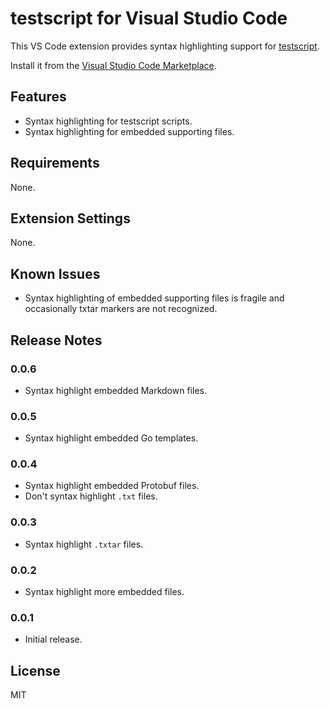 # testscript for Visual Studio Code

This VS Code extension provides syntax highlighting support for
[testscript](https://pkg.go.dev/github.com/rogpeppe/go-internal/testscript).

Install it from the [Visual Studio Code
Marketplace](https://marketplace.visualstudio.com/items?itemName=twpayne.vscode-testscript).

## Features

* Syntax highlighting for testscript scripts.
* Syntax highlighting for embedded supporting files.

## Requirements

None.

## Extension Settings

None.

## Known Issues

* Syntax highlighting of embedded supporting files is fragile and occasionally
  txtar markers are not recognized.

## Release Notes

### 0.0.6

* Syntax highlight embedded Markdown files.

### 0.0.5

* Syntax highlight embedded Go templates.

### 0.0.4

* Syntax highlight embedded Protobuf files.
* Don't syntax highlight `.txt` files.

### 0.0.3

* Syntax highlight `.txtar` files.

### 0.0.2

* Syntax highlight more embedded files.

### 0.0.1

* Initial release.

## License

MIT
